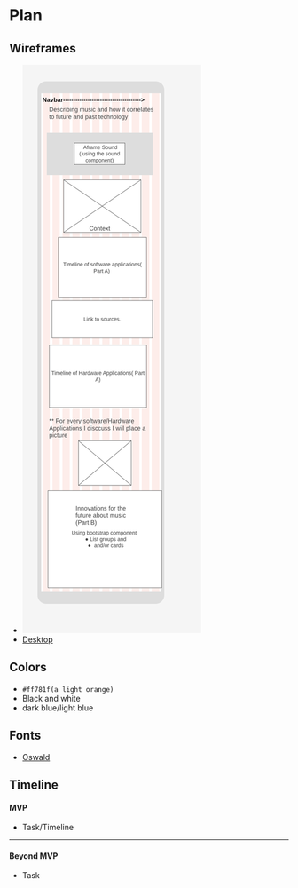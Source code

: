 # Plan

## Wireframes
* ![Mobile](Mobilefirst.png)
* [Desktop](https://wireframe.cc/nRjmyh)

## Colors
* `#ff781f(a light orange)`
* Black and white
* dark blue/light blue

## Fonts
* [Oswald](https://fonts.google.com/specimen/Oswald)

## Timeline

#### MVP

* Task/Timeline

---

#### Beyond MVP

* Task
